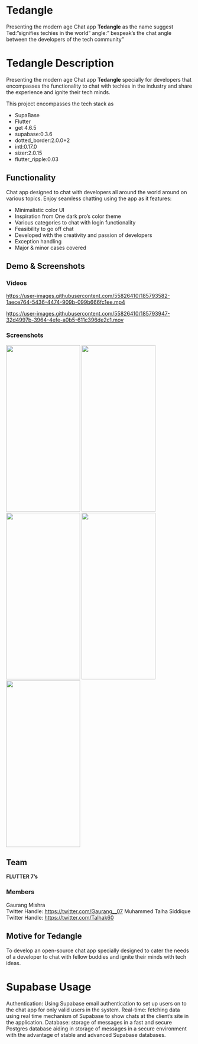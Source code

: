 # Tedangle
Presenting the modern age Chat app **Tedangle** as the name suggest Ted:”signifies techies in the world” angle:” bespeak’s the chat angle between the developers of the tech community”

# Tedangle Description
Presenting the modern age Chat app **Tedangle** specially for developers that encompasses the functionality to chat with techies in the industry and share the experience and ignite their tech minds.

This project encompasses the tech stack as 

* SupaBase
*	Flutter 
*	get 4.6.5
*	supabase:0.3.6
*	dotted_border:2.0.0+2
*	intl:0.17.0
*	sizer:2.0.15
*	flutter_ripple:0.03

## Functionality 
Chat app designed to chat with developers all around the world around on various topics. Enjoy seamless chatting using the app as it features:

*	Minimalistic color UI
*	Inspiration from One dark pro’s color theme
*	Various categories to chat with login functionality
*	Feasibility to go off chat
*	Developed with the creativity and passion of developers
* Exception handling
* Major & minor cases covered


## Demo & Screenshots

### Videos

https://user-images.githubusercontent.com/55826410/185793582-1aece764-5436-4474-909b-099b666fc1ee.mp4

https://user-images.githubusercontent.com/55826410/185793947-32d4997b-3964-4efe-a0b5-611c396de2c1.mov

### Screenshots

<img src="https://user-images.githubusercontent.com/55826410/185793977-866ed4ea-5d98-4ad3-978d-4314aa724d98.png" data-canonical-src="https://user-images.githubusercontent.com/55826410/185793977-866ed4ea-5d98-4ad3-978d-4314aa724d98.png" width="200" height="450" />

<img src="https://user-images.githubusercontent.com/55826410/185793994-b61b5e9b-0660-47e8-b01f-50a48dddbe56.png" data-canonical-src="https://user-images.githubusercontent.com/55826410/185793994-b61b5e9b-0660-47e8-b01f-50a48dddbe56.png" width="200" height="450" />

<img src="https://user-images.githubusercontent.com/55826410/185794001-700bfe5b-a7dc-4ef1-b044-3a57f7876cf9.png" data-canonical-src="https://user-images.githubusercontent.com/55826410/185794001-700bfe5b-a7dc-4ef1-b044-3a57f7876cf9.png" width="200" height="450" />

<img src="https://user-images.githubusercontent.com/55826410/185794011-bba11ecf-83ca-4b07-b743-ee14aadf4b5d.png" data-canonical-src="https://user-images.githubusercontent.com/55826410/185794011-bba11ecf-83ca-4b07-b743-ee14aadf4b5d.png" width="200" height="450" />

<img src="https://user-images.githubusercontent.com/55826410/185794012-f0ce4758-fe9d-4a83-8010-bea88ff75ac8.png" data-canonical-src="https://user-images.githubusercontent.com/55826410/185794012-f0ce4758-fe9d-4a83-8010-bea88ff75ac8.png" width="200" height="450" />


## Team  

**FLUTTER 7’s**

### Members 

Gaurang Mishra                                   
Twitter Handle: https://twitter.com/Gaurang__07
Muhammed Talha Siddique
Twitter Handle: https://twitter.com/Talhak60

## Motive for Tedangle
To develop an open-source chat app specially designed to cater the needs of a developer to chat with fellow buddies and ignite their minds with tech ideas.

# Supabase Usage
Authentication: Using Supabase email authentication to set up users on to the chat app for only valid users in the system.
Real-time: fetching data using real time mechanism of Supabase to show chats at the client’s site in the application.
Database: storage of messages in a fast and secure Postgres database aiding in storage of messages in a secure environment with the advantage of stable and advanced Supabase databases.

